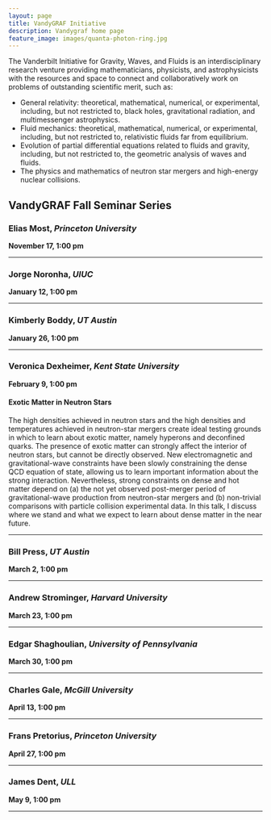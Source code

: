```yaml
---
layout: page
title: VandyGRAF Initiative 
description: Vandygraf home page 
feature_image: images/quanta-photon-ring.jpg
---
```


 The Vanderbilt Initiative  for Gravity, Waves, and Fluids is an interdisciplinary research venture  providing mathematicians, physicists, and astrophysicists with the resources and space to connect and collaboratively work on problems of outstanding scientific merit, such as:

+ General relativity: theoretical, mathematical, numerical, or experimental, including, but not restricted to, black holes, gravitational radiation, and multimessenger astrophysics.
+ Fluid mechanics: theoretical, mathematical, numerical, or experimental, including, but not restricted to, relativistic fluids far from equilibrium.
+ Evolution of partial differential equations related to fluids and gravity, including, but not restricted to, the geometric analysis of waves and fluids.
+ The physics and mathematics of neutron star mergers and high-energy nuclear collisions.

## VandyGRAF Fall Seminar Series

### Elias Most, *Princeton University*
**November 17, 1:00 pm**

<hr>

### Jorge Noronha, *UIUC*
**January 12, 1:00 pm**

<hr>

### Kimberly Boddy, *UT Austin*
**January 26, 1:00 pm**

<hr>

### Veronica Dexheimer, *Kent State University*
**February 9, 1:00 pm**

#### Exotic Matter in Neutron Stars

The high densities achieved in neutron stars and the high densities and temperatures achieved in neutron-star mergers create ideal testing grounds in which to learn about exotic matter, namely hyperons and deconfined quarks. The presence of exotic matter can strongly affect the interior of neutron stars, but cannot be directly observed. New electromagnetic and gravitational-wave constraints have been slowly constraining the dense QCD equation of state, allowing us to learn important information about the strong interaction. Nevertheless, strong constraints on dense and hot matter depend on (a) the not yet observed post-merger period of gravitational-wave production from neutron-star mergers and (b) non-trivial comparisons with particle collision experimental data. In this talk, I discuss where we stand and what we expect to learn about dense matter in the near future.

<hr>

### Bill Press, *UT Austin*
**March 2, 1:00 pm**

<hr>

### Andrew Strominger, *Harvard University*
**March 23, 1:00 pm**

<hr>

### Edgar Shaghoulian, *University of Pennsylvania*
**March 30, 1:00 pm**

<hr>

### Charles Gale, *McGill University*
**April 13, 1:00 pm**

<hr>

### Frans Pretorius, *Princeton University*
**April 27, 1:00 pm**

<hr>

### James Dent, *ULL*
**May 9, 1:00 pm**

<hr>
